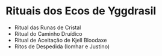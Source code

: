# Rituais dos Ecos de Yggdrasil

- Ritual das Runas de Cristal
- Ritual do Caminho Druídico
- Ritual de Aceitação de Kjell Bloodaxe
- Ritos de Despedida (Iomhar e Justino)
